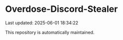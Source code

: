 # Overdose-Discord-Stealer

Last updated: 2025-06-01 18:34:22

This repository is automatically maintained.
